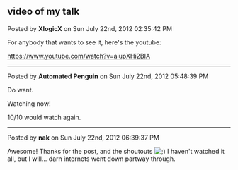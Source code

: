 ## video of my talk
Posted by **XlogicX** on Sun July 22nd, 2012 02:35:42 PM

For anybody that wants to see it, here's the youtube:

<!-- m --><a class="postlink" href="https://www.youtube.com/watch?v=aiupXHi2BIA">https://www.youtube.com/watch?v=aiupXHi2BIA</a><!-- m -->

--------------------------------------------------------------------------------

Posted by **Automated Penguin** on Sun July 22nd, 2012 05:48:39 PM

Do want.

Watching now!

10/10 would watch again.

--------------------------------------------------------------------------------

Posted by **nak** on Sun July 22nd, 2012 06:39:37 PM

Awesome! Thanks for the post, and the shoutouts <!-- s;) --><img src="{SMILIES_PATH}/icon_e_wink.gif" alt=";)" title="Wink" /><!-- s;) -->
I haven't watched it all, but I will... darn internets went down partway through.
